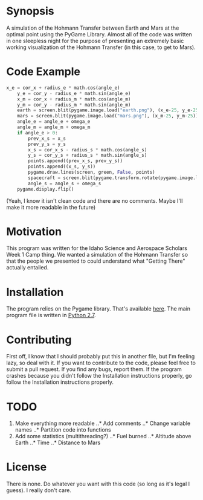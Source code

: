 # Synopsis
A simulation of the Hohmann Transfer between Earth and Mars at the optimal point using the PyGame Library. Almost all of the code was written in one sleepless night for the purpose of presenting an extremely basic working visualization of the Hohmann Transfer (in this case, to get to Mars).

# Code Example
```python
x_e = cor_x + radius_e * math.cos(angle_e)
    y_e = cor_y - radius_e * math.sin(angle_e)
    x_m = cor_x + radius_m * math.cos(angle_m)
    y_m = cor_y - radius_m * math.sin(angle_m)
    earth = screen.blit(pygame.image.load("earth.png"), (x_e-25, y_e-25))
    mars = screen.blit(pygame.image.load("mars.png"), (x_m-25, y_m-25))
    angle_e = angle_e + omega_e
    angle_m = angle_m + omega_m
    if angle_e > 0:
        prev_x_s = x_s
        prev_y_s = y_s
        x_s = cor_x_s - radius_s * math.cos(angle_s)
        y_s = cor_y_s + radius_s * math.sin(angle_s)
        points.append((prev_x_s, prev_y_s))
        points.append((x_s, y_s))
        pygame.draw.lines(screen, green, False, points)
        spacecraft = screen.blit(pygame.transform.rotate(pygame.image.load("orbiter_small.png"), angle_s), (x_s-40, y_s-25))
        angle_s = angle_s + omega_s
    pygame.display.flip()
```
(Yeah, I know it isn't clean code and there are no comments. Maybe I'll make it more readable in the future)

# Motivation
This program was written for the Idaho Science and Aerospace Scholars Week 1 Camp thing. We wanted a simulation of the Hohmann Transfer so that the people we presented to could understand what "Getting There" actually entailed.

# Installation
The program relies on the Pygame library. That's available [here](http://www.pygame.org/download.shtml). The main program file is written in [Python 2.7](https://www.python.org/downloads/).

# Contributing
First off, I know that I should probably put this in another file, but I'm feeling lazy, so deal with it. If you want to contribute to the code, please feel free to submit a pull request. If you find any bugs, report them. If the program crashes because you didn't follow the Installation instructions properly, go follow the Installation instructions properly.

# TODO
1. Make everything more readable
..* Add comments
..* Change variable names
..* Partition code into functions
2. Add some statistics (multithreading?)
..* Fuel burned
..* Altitude above Earth
..* Time
..* Distance to Mars

# License
There is none. Do whatever you want with this code (so long as it's legal I guess). I really don't care.
